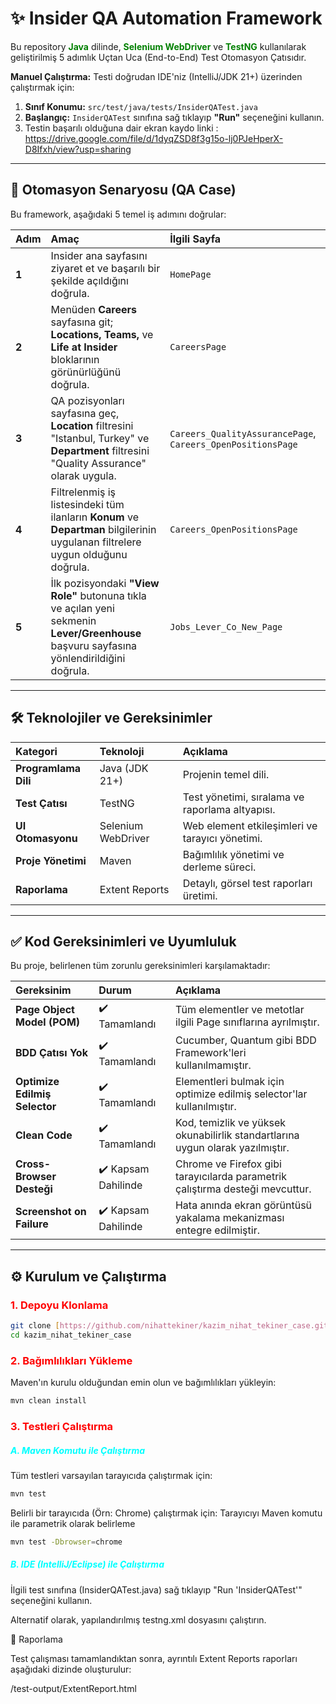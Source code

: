 # ✨ Insider QA Automation Framework

Bu repository <span style="color:green;"> **Java** </span> dilinde, <span style="color:green;">**Selenium WebDriver**</span> ve <span style="color:green;">**TestNG**</span> kullanılarak geliştirilmiş 5 adımlık Uçtan Uca (End-to-End) Test Otomasyon Çatısıdır.

**Manuel Çalıştırma:** Testi doğrudan IDE'niz (IntelliJ/JDK 21+) üzerinden çalıştırmak için:
1.  **Sınıf Konumu:** `src/test/java/tests/InsiderQATest.java`
2.  **Başlangıç:** `InsiderQATest` sınıfına sağ tıklayıp **"Run"** seçeneğini kullanın.
3. Testin başarılı olduğuna dair ekran kaydo linki : https://drive.google.com/file/d/1dyqZSD8f3g15o-lj0PJeHperX-D8Ifxh/view?usp=sharing
---

## 🎯 Otomasyon Senaryosu (QA Case)

Bu framework, aşağıdaki 5 temel iş adımını doğrular:

| Adım | Amaç | İlgili Sayfa |
| :--- | :--- | :--- |
| **1** | Insider ana sayfasını ziyaret et ve başarılı bir şekilde açıldığını doğrula. | `HomePage` |
| **2** | Menüden **Careers** sayfasına git; **Locations, Teams,** ve **Life at Insider** bloklarının görünürlüğünü doğrula. | `CareersPage` |
| **3** | QA pozisyonları sayfasına geç, **Location** filtresini "Istanbul, Turkey" ve **Department** filtresini "Quality Assurance" olarak uygula. | `Careers_QualityAssurancePage`, `Careers_OpenPositionsPage` |
| **4** | Filtrelenmiş iş listesindeki tüm ilanların **Konum** ve **Departman** bilgilerinin uygulanan filtrelere uygun olduğunu doğrula. | `Careers_OpenPositionsPage` |
| **5** | İlk pozisyondaki **"View Role"** butonuna tıkla ve açılan yeni sekmenin **Lever/Greenhouse** başvuru sayfasına yönlendirildiğini doğrula. | `Jobs_Lever_Co_New_Page` |

---

## 🛠️ Teknolojiler ve Gereksinimler

| Kategori | Teknoloji | Açıklama |
| :--- | :--- | :--- |
| **Programlama Dili** | Java (JDK 21+) | Projenin temel dili. |
| **Test Çatısı** | TestNG | Test yönetimi, sıralama ve raporlama altyapısı. |
| **UI Otomasyonu** | Selenium WebDriver | Web element etkileşimleri ve tarayıcı yönetimi. |
| **Proje Yönetimi** | Maven | Bağımlılık yönetimi ve derleme süreci. |
| **Raporlama** | Extent Reports | Detaylı, görsel test raporları üretimi. |

---

## ✅ Kod Gereksinimleri ve Uyumluluk

Bu proje, belirlenen tüm zorunlu gereksinimleri karşılamaktadır:

| Gereksinim | Durum | Açıklama |
| :--- | :--- | :--- |
| **Page Object Model (POM)** | ✔️ Tamamlandı | Tüm elementler ve metotlar ilgili Page sınıflarına ayrılmıştır. |
| **BDD Çatısı Yok** | ✔️ Tamamlandı | Cucumber, Quantum gibi BDD Framework'leri kullanılmamıştır. |
| **Optimize Edilmiş Selector** | ✔️ Tamamlandı | Elementleri bulmak için optimize edilmiş selector'lar kullanılmıştır. |
| **Clean Code** | ✔️ Tamamlandı | Kod, temizlik ve yüksek okunabilirlik standartlarına uygun olarak yazılmıştır. |
| **Cross-Browser Desteği** | ✔️ Kapsam Dahilinde | Chrome ve Firefox gibi tarayıcılarda parametrik çalıştırma desteği mevcuttur. |
| **Screenshot on Failure** | ✔️ Kapsam Dahilinde | Hata anında ekran görüntüsü yakalama mekanizması entegre edilmiştir. |

---

## ⚙️ Kurulum ve Çalıştırma

### <span style="color:red;"> 1. Depoyu Klonlama </span>

```bash
git clone [https://github.com/nihattekiner/kazim_nihat_tekiner_case.git](https://github.com/nihattekiner/kazim_nihat_tekiner_case.git)
cd kazim_nihat_tekiner_case
```

### <span style="color:red;"> 2. Bağımlılıkları Yükleme </span>
Maven'ın kurulu olduğundan emin olun ve bağımlılıkları yükleyin:

```bash
mvn clean install
```
### <span style="color:red;"> 3. Testleri Çalıştırma </span>
##### <span style="color:aqua;">  A. Maven Komutu ile Çalıştırma </span>
Tüm testleri varsayılan tarayıcıda çalıştırmak için:
```bash
mvn test
```
Belirli bir tarayıcıda (Örn: Chrome) çalıştırmak için: Tarayıcıyı Maven komutu ile parametrik olarak belirleme
```bash
mvn test -Dbrowser=chrome
```
##### <span style="color:aqua;">B.  IDE (IntelliJ/Eclipse) ile Çalıştırma </span>

İlgili test sınıfına (InsiderQATest.java) sağ tıklayıp "Run 'InsiderQATest'" seçeneğini kullanın.

Alternatif olarak, yapılandırılmış testng.xml dosyasını çalıştırın.

📄 Raporlama

Test çalışması tamamlandıktan sonra, ayrıntılı Extent Reports raporları aşağıdaki dizinde oluşturulur:

/test-output/ExtentReport.html